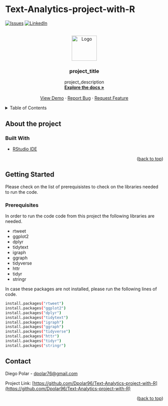 # Text-Analytics-project-with-R
<div id="top"></div>
<!--
*** Thanks for checking out the Best-README-Template. If you have a suggestion
*** that would make this better, please fork the repo and create a pull request
*** or simply open an issue with the tag "enhancement".
*** Don't forget to give the project a star!
*** Thanks again! Now go create something AMAZING! :D
-->



<!-- PROJECT SHIELDS -->
<!--
*** I'm using markdown "reference style" links for readability.
*** Reference links are enclosed in brackets [ ] instead of parentheses ( ).
*** See the bottom of this document for the declaration of the reference variables
*** for contributors-url, forks-url, etc. This is an optional, concise syntax you may use.
*** https://www.markdownguide.org/basic-syntax/#reference-style-links
-->
[![Issues][issues-shield]][issues-url]
[![LinkedIn][linkedin-shield]][linkedin-url]



<!-- PROJECT LOGO -->
<br />
<div align="center">
  <a href="https://github.com/Dpolar96/Text-Analytics-project-with-R">
    <img src="images/logo.png" alt="Logo" width="80" height="80">
  </a>

<h3 align="center">project_title</h3>

  <p align="center">
    project_description
    <br />
    <a href="https://github.com/Dpolar96/Text-Analytics-project-with-R"><strong>Explore the docs »</strong></a>
    <br />
    <br />
    <a href="https://github.com/Dpolar96/Text-Analytics-project-with-R">View Demo</a>
    ·
    <a href="https://github.com/Dpolar96/Text-Analytics-project-with-R/issues">Report Bug</a>
    ·
    <a href="https://github.com/Dpolar96/Text-Analytics-project-with-R/issues">Request Feature</a>
  </p>
</div>



<!-- TABLE OF CONTENTS -->
<details>
  <summary>Table of Contents</summary>
  <ol>
    <li>
      <a href="#about-the-project">About The Project</a>
      <ul>
        <li><a href="#built-with">Built With</a></li>
      </ul>
    </li>
    <li>
      <a href="#getting-started">Getting Started</a>
      <ul>
        <li><a href="#prerequisites">Prerequisites</a></li>
        <li><a href="#installation">Installation</a></li>
      </ul>
    </li>
    <li><a href="#usage">Usage</a></li>
    <li><a href="#license">License</a></li>
    <li><a href="#contact">Contact</a></li>
  </ol>
</details>


<!-- ABOUT THE PROJECT -->
## About the project



### Built With

* [RStudio IDE](https://www.rstudio.com/products/rstudio/download/)

<p align="right">(<a href="#top">back to top</a>)</p>



<!-- GETTING STARTED -->
## Getting Started

Please check on the list of prerequisistes to check on the libraries needed to run the code.

### Prerequisites

In order to run the code code from this project the following libraries are needed.
* rtweet
* ggplot2
* dplyr
* tidytext
* igraph
* ggraph
* tidyverse
* httr
* tidyr
* stringr

In case these packages are not installed, please run the following lines of code.
  ```sh
  install.packages("rtweet")
  install.packages("ggplot2")
  install.packages("dplyr")
  install.packages("tidytext")
  install.packages("igraph")
  install.packages("ggraph")
  install.packages("tidyverse")
  install.packages("httr")
  install.packages("tidyr")
  install.packages("stringr")
  ```


<!-- CONTACT -->
## Contact

Diego Polar - dpolar76@gmail.com

Project Link: [https://github.com/Dpolar96/Text-Analytics-project-with-R](https://github.com/Dpolar96/Text-Analytics-project-with-R)

<p align="right">(<a href="#top">back to top</a>)</p>




<!-- MARKDOWN LINKS & IMAGES -->
<!-- https://www.markdownguide.org/basic-syntax/#reference-style-links -->
[issues-shield]: https://img.shields.io/github/issues/github_username/repo_name.svg?style=for-the-badge
[issues-url]: https://github.com/Dpolar96/Text-Analytics-project-with-R/issues
[license-shield]: https://img.shields.io/github/license/github_username/repo_name.svg?style=for-the-badge
[license-url]: https://github.com/github_username/repo_name/blob/master/LICENSE.txt
[linkedin-shield]: https://img.shields.io/badge/-LinkedIn-black.svg?style=for-the-badge&logo=linkedin&colorB=555
[linkedin-url]: https://linkedin.com/in/diego-polar-velasquez-3bbbb9154/
[product-screenshot]: images/screenshot.png
